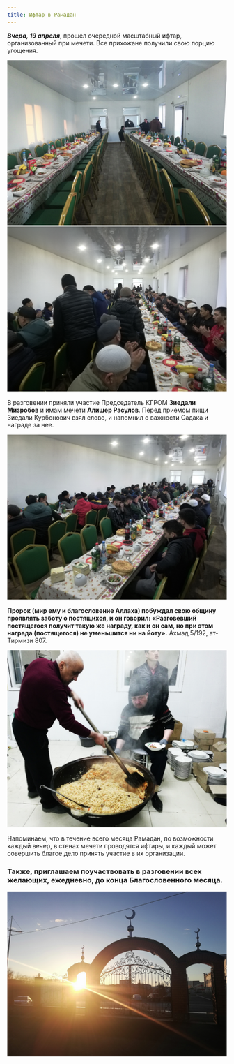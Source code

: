```yaml
---
title: Ифтар в Рамадан
---
```


***Вчера, 19 апреля***, прошел очередной масштабный ифтар, организованный при мечети. Все прихожане получили свою порцию угощения. 

![Ramadan](./1.jpg)
![Ramadan](./4.jpg)

В разговении приняли участие Председатель КГРОМ **Зиедали Мизробов** и имам мечети **Алишер Расулов**. Перед приемом пищи Зиедали Курбонович взял слово, и напомнил о 
важности Садака и награде за нее. 

![Ramadan](./5.jpg)

**Пророк (мир ему и благословение Аллаха) побуждал свою общину проявлять заботу о постящихся, и он говорил: «Разговевший постящегося получит такую же награду, как и он сам, 
но при этом награда (постящегося) не уменьшится ни на йоту».** Ахмад 5/192, ат-Тирмизи 807. 

![Ramadan](./3.jpg)

Напоминаем, что в течение всего месяца Рамадан, по возможности каждый вечер, в стенах мечети проводятся ифтары, и каждый может совершить благое дело принять участие 
в их организации. 

### Также, приглашаем поучаствовать в разговении всех желающих, ежедневно, до конца Благословенного месяца.

![Ramadan](./2.jpg)
